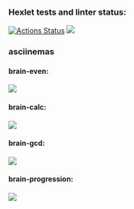 ### Hexlet tests and linter status:
[![Actions Status](https://github.com/dm-g8/fullstack-javascript-project-44/workflows/hexlet-check/badge.svg)](https://github.com/dm-g8/fullstack-javascript-project-44/actions)
<a href="https://codeclimate.com/github/dm-g8/fullstack-javascript-project-44/maintainability"><img src="https://api.codeclimate.com/v1/badges/849ec49e09388b7ea983/maintainability" /></a>
### asciinemas
#### brain-even:
<a href="https://asciinema.org/a/576748" target="_blank"><img src="https://asciinema.org/a/576748.svg" /></a>
#### brain-calc:
<a href="https://asciinema.org/a/576753" target="_blank"><img src="https://asciinema.org/a/576753.svg" /></a>
#### brain-gcd:
<a href="https://asciinema.org/a/578169" target="_blank"><img src="https://asciinema.org/a/578169.svg" /></a>
#### brain-progression:
<a href="https://asciinema.org/a/581545" target="_blank"><img src="https://asciinema.org/a/581545.svg" /></a>